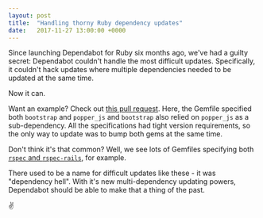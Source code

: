 ```yaml
---
layout: post
title:  "Handling thorny Ruby dependency updates"
date:   2017-11-27 13:00:00 +0000
---
```


Since launching Dependabot for Ruby six months ago, we've had a guilty secret:
Dependabot couldn't handle the most difficult updates. Specifically, it couldn't
hack updates where multiple dependencies needed to be updated at the same time.

Now it can.

Want an example? Check out [this pull request][brew_pull_request]. Here, the
Gemfile specified both `bootstrap` and `popper_js` and `bootstrap` also relied
on `popper_js` as a sub-dependency. All the specifications had tight version
requirements, so the only way to update was to bump both gems at the same time.

Don't think it's that common? Well, we see lots of Gemfiles specifying both
[`rspec` and `rspec-rails`][rspec_pull_request], for example.

There used to be a name for difficult updates like these - it was
"dependency hell". With it's new multi-dependency updating powers, Dependabot
should be able to make that a thing of the past.

✌️

[brew_pull_request]: https://github.com/zedtux/brewformulas.org/pull/156
[rspec_pull_request]: https://github.com/ontohub/ontohub-backend/pull/315
